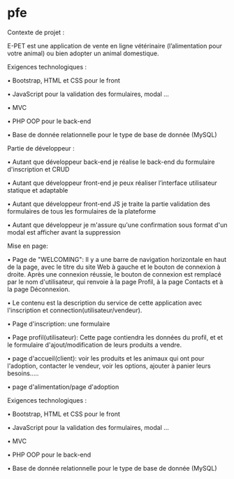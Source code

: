 # pfe
Contexte de projet :

E-PET est une application de vente en ligne vétérinaire (l’alimentation pour votre animal) ou bien adopter un animal domestique.

Exigences technologiques :

•	Bootstrap, HTML et CSS pour le front

•	JavaScript pour la validation des formulaires, modal ...

•	MVC

•	PHP OOP pour le back-end

•	Base de donnée relationnelle pour le type de base de donnée (MySQL)


Partie de développeur :

•	Autant que développeur back-end je réalise le back-end du formulaire d'inscription et CRUD

•	Autant que développeur front-end je peux réaliser l’interface utilisateur statique et adaptable

•	Autant que développeur front-end JS je traite la partie validation des formulaires de tous les formulaires de la plateforme

•	Autant que développeur je m'assure qu'une confirmation sous format d'un modal est afficher avant la suppression

Mise en page:

•	Page de "WELCOMING": Il y a une barre de navigation horizontale en haut de la page, avec le titre du site Web à gauche et le bouton de connexion à droite. Après une connexion réussie, le bouton de connexion est remplacé par le nom d'utilisateur, qui renvoie à la page Profil, à la page Contacts et à la page Déconnexion.

•	Le contenu est la description du service de cette application avec l'inscription et connection(utilisateur/vendeur).

•	Page d'inscription: une formulaire 

•	Page profil(utilisateur): Cette page contiendra les données du profil,  et  et le formulaire d'ajout/modification de leurs produits a vendre.

•	page d'accueil(client): voir les produits et les animaux qui ont pour l'adoption, contacter le vendeur, voir les options, ajouter à panier leurs besoins.....

• page d'alimentation/page d'adoption

Exigences technologiques :

•	Bootstrap, HTML et CSS pour le front

•	JavaScript pour la validation des formulaires, modal ...

•	MVC

•	PHP OOP pour le back-end

•	Base de donnée relationnelle pour le type de base de donnée (MySQL)






 

 
 

